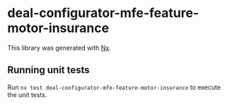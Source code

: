 # deal-configurator-mfe-feature-motor-insurance

This library was generated with [Nx](https://nx.dev).

## Running unit tests

Run `nx test deal-configurator-mfe-feature-motor-insurance` to execute the unit tests.
